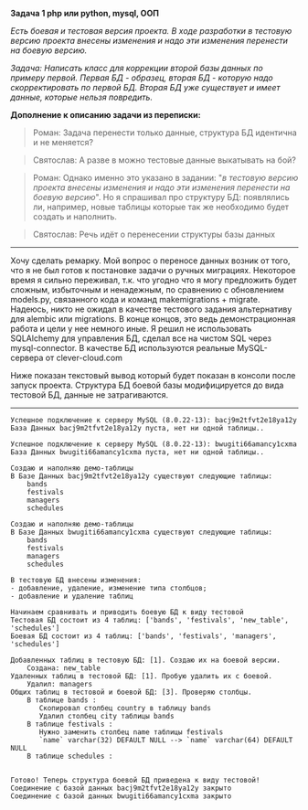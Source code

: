 **Задача 1  php или python, mysql, ООП**

_Есть боевая и тестовая версия проекта. В ходе разработки в тестовую версию проекта внесены изменения и надо эти изменения перенести на боевую версию._  

_Задача: 
Написать класс для коррекции второй бaзы данных по примеру первой. Первая БД - образец, вторая БД - которую надо скорректировать по первой БД.  Вторая БД уже существует и имеет данные, которые нельзя повредить._

**Дополнение к описанию задачи из переписки:**
>Роман: Задача перенести только данные, структура БД идентична и не меняется?

>Святослав: А разве в можно тестовые данные выкатывать на бой?

>Роман: Однако именно это указано в задании: "_в тестовую версию проекта внесены изменения и надо эти изменения перенести на боевую версию_". Но я спрашивал про структуру БД: появлялись ли, например, новые таблицы которые так же необходимо будет создать и наполнить.

>Святослав: Речь идёт о перенесении структуры базы данных

---
Хочу сделать ремарку. Мой вопрос о переносе данных возник от того, что я не был готов к постановке задачи о ручных миграциях. Некоторое время я сильно переживал, т.к. что угодно что я могу предложить будет сложным, избыточным и ненадежным, по сравнению с обновлением models.py, связанного кода и команд makemigrations + migrate.  Надеюсь, никто не ожидал в качестве тестового задания альтернативу для alembic или migrations. В конце концов, это ведь демонстрационная работа и цели у нее немного иные. 
Я решил не использовать SQLAlchemy для управления БД, сделал все на чистом SQL через mysql-connector. В качестве БД используются реальные MySQL-сервера от clever-cloud.com

Ниже показан текстовый вывод который будет показан в консоли после запуск проекта. Структура БД боевой базы модифицируется до вида тестовой БД, данные не затрагиваются.

---
```
Успешное подключение к серверу MySQL (8.0.22-13): bacj9m2tfvt2e18ya12y
База Данных bacj9m2tfvt2e18ya12y пуста, нет ни одной таблицы..

Успешное подключение к серверу MySQL (8.0.22-13): bwugiti66amancy1cxma
База Данных bwugiti66amancy1cxma пуста, нет ни одной таблицы..

Создаю и наполняю демо-таблицы
В Базе Данных bacj9m2tfvt2e18ya12y существуют следующие таблицы:
    bands
    festivals
    managers
    schedules
    
Создаю и наполняю демо-таблицы
В Базе Данных bwugiti66amancy1cxma существуют следующие таблицы:
    bands
    festivals
    managers
    schedules

В тестовую БД внесены изменения: 
- добавление, удаление, изменение типа столбцов; 
- добавление и удаление таблиц

Начинаем сравнивать и приводить боевую БД к виду тестовой
Тестовая БД состоит из 4 таблиц: ['bands', 'festivals', 'new_table', 'schedules']
Боевая БД состоит из 4 таблиц: ['bands', 'festivals', 'managers', 'schedules']

Добавленных таблиц в тестовую БД: [1]. Создаю их на боевой версии.
    Создана: new_table
Удаленных таблиц в тестовой БД: [1]. Пробую удалить их с боевой.
    Удалил: managers
Общих таблиц в тестовой и боевой БД: [3]. Проверяю столбцы.
    В таблице bands :
       Скопировал столбец country в таблицу bands
       Удалил столбец city таблицы bands
    В таблице festivals :
       Нужно заменить столбец name таблицы festivals
       `name` varchar(32) DEFAULT NULL --> `name` varchar(64) DEFAULT NULL
    В таблице schedules :


Готово! Теперь структура боевой БД приведена к виду тестовой!
Соединение с базой данных bacj9m2tfvt2e18ya12y закрыто
Соединение с базой данных bwugiti66amancy1cxma закрыто
```

